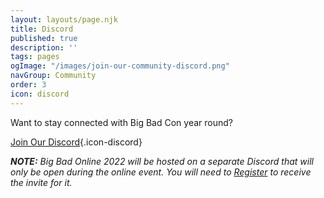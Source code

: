```yaml
---
layout: layouts/page.njk
title: Discord
published: true
description: ''
tags: pages
ogImage: "/images/join-our-community-discord.png"
navGroup: Community
order: 3
icon: discord
---
```

Want to stay connected with Big Bad Con year round?

[Join Our Discord](https://discord.gg/ZzPqYE3){.icon-discord}

**_NOTE:_** _Big Bad Online 2022 will be hosted on a separate Discord that will only be open during the online event. You will need to_ [_Register_](/register) _to receive the invite for it._